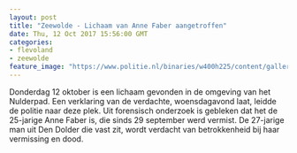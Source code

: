 ```yaml
---
layout: post
title: "Zeewolde - Lichaam van Anne Faber aangetroffen"
date: Thu, 12 Oct 2017 15:56:00 GMT
categories: 
- flevoland 
- zeewolde 
feature_image: "https://www.politie.nl/binaries/w400h225/content/gallery/politie/vermist/vermiste-volwassenen/2017/september/anne-faber.jpg"
---
```


Donderdag 12 oktober is een lichaam gevonden in de omgeving van het Nulderpad. Een verklaring van de verdachte, woensdagavond laat, leidde de politie naar deze plek. Uit forensisch onderzoek is gebleken dat het de 25-jarige Anne Faber is, die sinds 29 september werd vermist. De 27-jarige man uit Den Dolder die vast zit, wordt verdacht van betrokkenheid bij haar vermissing en dood.
